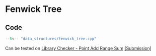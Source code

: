 # Fenwick Tree

## Code

```cpp title="Fenwick Tree"
--8<-- "data_structures/fenwick_tree.cpp"
```

Can be tested on [Library Checker - Point Add Range Sum](https://judge.yosupo.jp/problem/point_add_range_sum)
[[Submission]](https://judge.yosupo.jp/submission/162974)
